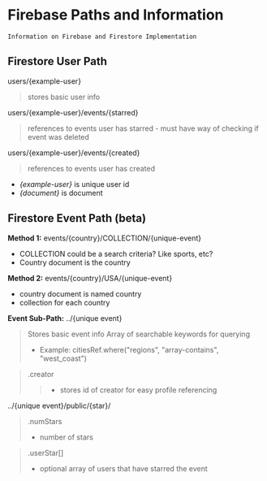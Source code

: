 # Firebase Paths and Information

    Information on Firebase and Firestore Implementation

## Firestore User Path

users/{example-user}   
> stores basic user info
    
users/{example-user}/events/{starred}
> references to events user has starred
    - must have way of checking if event was deleted
    
users/{example-user}/events/{created}
> references to events user has created

- *{example-user}* is unique user id
- *{document}* is document

## Firestore Event Path (beta)

**Method 1:**
events/{country}/COLLECTION/{unique-event}
- COLLECTION could be a search criteria? Like sports, etc?
- Country document is the country 

**Method 2:**
events/{country}/USA/{unique-event}
- country document is named country
- collection for each country 

**Event Sub-Path:**
../{unique event}
> Stores basic event info
> Array of searchable keywords for querying
> - Example: citiesRef.where("regions", "array-contains", "west_coast")

> .creator
>> - stores id of creator for easy profile referencing

../{unique event}/public/{star}/
> .numStars
> - number of stars

> .userStar[]
> - optional array of users that have starred the event


